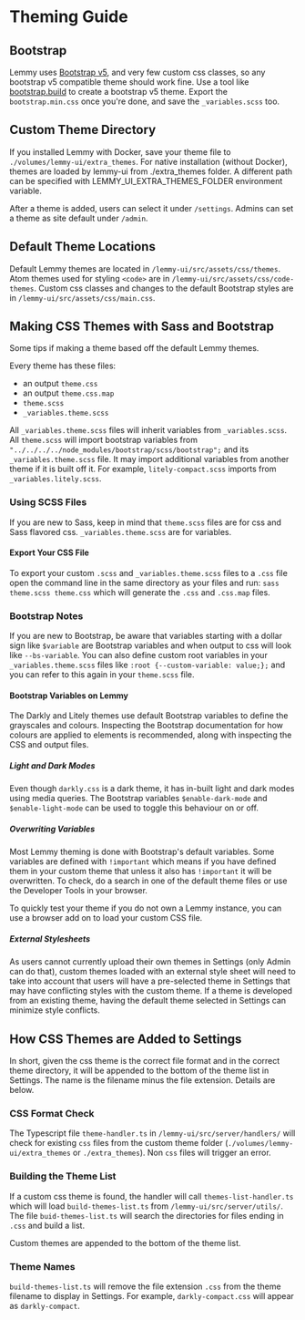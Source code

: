 # Theming Guide

## Bootstrap

Lemmy uses [Bootstrap v5](https://getbootstrap.com/), and very few custom css classes, so any bootstrap v5 compatible theme should work fine. Use a tool like [bootstrap.build](https://bootstrap.build/) to create a bootstrap v5 theme. Export the `bootstrap.min.css` once you're done, and save the `_variables.scss` too.

## Custom Theme Directory

If you installed Lemmy with Docker, save your theme file to `./volumes/lemmy-ui/extra_themes`. For native installation (without Docker), themes are loaded by lemmy-ui from ./extra_themes folder. A different path can be specified with LEMMY_UI_EXTRA_THEMES_FOLDER environment variable.

After a theme is added, users can select it under `/settings`. Admins can set a theme as site default under `/admin`.

## Default Theme Locations

Default Lemmy themes are located in `/lemmy-ui/src/assets/css/themes`. Atom themes used for styling `<code>` are in `/lemmy-ui/src/assets/css/code-themes`. Custom css classes and changes to the default Bootstrap styles are in `/lemmy-ui/src/assets/css/main.css`.

## Making CSS Themes with Sass and Bootstrap

Some tips if making a theme based off the default Lemmy themes. 

Every theme has these files: 

- an output `theme.css`
- an output `theme.css.map`
- `theme.scss`
- `_variables.theme.scss`

All `_variables.theme.scss` files will inherit variables from `_variables.scss`.
All `theme.scss` will import bootstrap variables from `"../../../../node_modules/bootstrap/scss/bootstrap";` and its `_variables.theme.scss` file. It may import additional variables from another theme if it is built off it. For example, `litely-compact.scss` imports from `_variables.litely.scss`.

### Using SCSS Files

If you are new to Sass, keep in mind that `theme.scss` files are for css and Sass flavored css. `_variables.theme.scss` are for variables. 

#### Export Your CSS File 

To export your custom `.scss` and `_variables.theme.scss` files to a `.css` file open the command line in the same directory as your files and run:
`sass theme.scss theme.css` which will generate the `.css` and `.css.map` files.

### Bootstrap Notes

If you are new to Bootstrap, be aware that variables starting with a dollar sign like `$variable` are Bootstrap variables and when output to css will look like `--bs-variable`. You can also define custom root variables in your `_variables.theme.scss` files like `:root {--custom-variable: value;};` and you can refer to this again in your `theme.scss` file.

#### Bootstrap Variables on Lemmy

The Darkly and Litely themes use default Bootstrap variables to define the grayscales and colours. Inspecting the Bootstrap documentation for how colours are applied to elements is recommended, along with inspecting the CSS and output files.

##### Light and Dark Modes

Even though `darkly.css` is a dark theme, it has in-built light and dark modes using media queries. The Bootstrap variables `$enable-dark-mode` and `$enable-light-mode` can be used to toggle this behaviour on or off.

##### Overwriting Variables

Most Lemmy theming is done with Bootstrap's default variables. Some variables are defined with `!important` which means if you have defined them in your custom theme that unless it also has `!important` it will be overwritten. To check, do a search in one of the default theme files or use the Developer Tools in your browser.

To quickly test your theme if you do not own a Lemmy instance, you can use a browser add on to load your custom CSS file.

##### External Stylesheets

As users cannot currently upload their own themes in Settings (only Admin can do that), custom themes loaded with an external style sheet will need to take into account that users will have a pre-selected theme in Settings that may have conflicting styles with the custom theme. If a theme is developed from an existing theme, having the default theme selected in Settings can minimize style conflicts. 

## How CSS Themes are Added to Settings

In short, given the css theme is the correct file format and in the correct theme directory, it will be appended to the bottom of the theme list in Settings. The name is the filename minus the file extension. Details are below.

### CSS Format Check

The Typescript file `theme-handler.ts` in `/lemmy-ui/src/server/handlers/` will check for existing `css` files from the custom theme folder (`./volumes/lemmy-ui/extra_themes` or `./extra_themes`). Non `css` files will trigger an error.

### Building the Theme List

If a custom css theme is found, the handler will call `themes-list-handler.ts` which will load `build-themes-list.ts` from `/lemmy-ui/src/server/utils/`. The file `buid-themes-list.ts` will search the directories for files ending in `.css` and build a list. 

Custom themes are appended to the bottom of the theme list. 

### Theme Names

`build-themes-list.ts` will remove the file extension `.css` from the theme filename to display in Settings. For example, `darkly-compact.css` will appear as `darkly-compact`.


